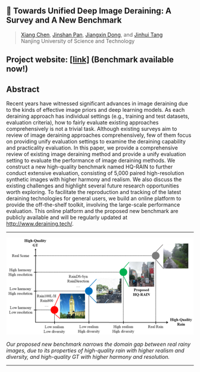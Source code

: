 ## 📖 Towards Unified Deep Image Deraining: A Survey and A New Benchmark
> [Xiang Chen](https://cschenxiang.github.io/), [Jinshan Pan](https://jspan.github.io/), [Jiangxin Dong](https://scholar.google.com/citations?user=ruebFVEAAAAJ&hl=zh-CN&oi=ao), and [Jinhui Tang](https://scholar.google.com/citations?user=ByBLlEwAAAAJ&hl=zh-CN) <br>
> Nanjing University of Science and Technology

## Project website: [[link]](http://www.deraining.tech/) (Benchmark available now!)

## Abstract
Recent years have witnessed significant advances in image deraining due to the kinds of effective image priors and deep learning models. As each deraining approach has individual settings (e.g., training and test datasets, evaluation criteria), how to fairly evaluate existing approaches comprehensively is not a trivial task. Although existing surveys aim to review of image deraining approaches comprehensively, few of them focus on providing unify evaluation settings to examine the deraining capability and practicality evaluation. In this paper, we provide a comprehensive review of existing image deraining method and provide a unify evaluation setting to evaluate the performance of image deraining methods. We construct a new high-quality benchmark named HQ-RAIN to further conduct extensive evaluation, consisting of 5,000 paired high-resolution synthetic images with higher harmony and realism. We also discuss the existing challenges and highlight several future research opportunities worth exploring. To facilitate the reproduction and tracking of the latest deraining technologies for general users, we build an online platform to provide the off-the-shelf toolkit, involving the large-scale performance evaluation. This online platform and the proposed new benchmark are publicly available and will be regularly updated at http://www.deraining.tech/.

---
<p align="center">
  <img width="800" src="./img/overview.png">
</p>

*Our proposed new benchmark narrows the domain gap between real rainy images, due to its properties of high-quality rain with higher realism and diversity, and high-quality GT with higher harmony and resolution.*

---


